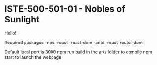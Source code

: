 # ISTE-500-501-01 - Nobles of Sunlight

Hello!

Required packages
-npx
-react
-react-dom
-antd
-react-router-dom

Default local port is 3000
npm run build in the arts folder to compile
npm start to launch the webpage